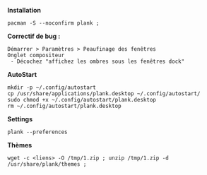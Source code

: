 **Installation**
```
pacman -S --noconfirm plank ;
```

**Correctif de bug :**
```
Démarrer > Paramètres > Peaufinage des fenêtres
Onglet compositeur
 - Décochez "affichez les ombres sous les fenêtres dock"
```

**AutoStart**
```
mkdir -p ~/.config/autostart
cp /usr/share/applications/plank.desktop ~/.config/autostart/
sudo chmod +x ~/.config/autostart/plank.desktop
rm ~/.config/autostart/plank.desktop
```



**Settings**
```
plank --preferences
```


**Thèmes**
```
wget -c <liens> -O /tmp/1.zip ; unzip /tmp/1.zip -d /usr/share/plank/themes ;
```
